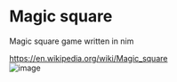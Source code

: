 # Magic square

Magic square game written in nim

<https://en.wikipedia.org/wiki/Magic_square>\
![image](https://user-images.githubusercontent.com/40219740/143594685-0526e106-c707-407c-b9be-af1b68761154.png)
